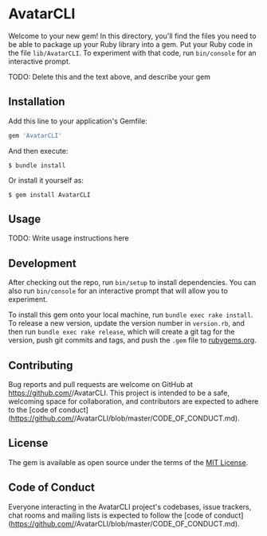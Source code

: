 # AvatarCLI

Welcome to your new gem! In this directory, you'll find the files you need to be able to package up your Ruby library into a gem. Put your Ruby code in the file `lib/AvatarCLI`. To experiment with that code, run `bin/console` for an interactive prompt.

TODO: Delete this and the text above, and describe your gem

## Installation

Add this line to your application's Gemfile:

```ruby
gem 'AvatarCLI'
```

And then execute:

    $ bundle install

Or install it yourself as:

    $ gem install AvatarCLI

## Usage

TODO: Write usage instructions here

## Development

After checking out the repo, run `bin/setup` to install dependencies. You can also run `bin/console` for an interactive prompt that will allow you to experiment.

To install this gem onto your local machine, run `bundle exec rake install`. To release a new version, update the version number in `version.rb`, and then run `bundle exec rake release`, which will create a git tag for the version, push git commits and tags, and push the `.gem` file to [rubygems.org](https://rubygems.org).

## Contributing

Bug reports and pull requests are welcome on GitHub at https://github.com/<github username>/AvatarCLI. This project is intended to be a safe, welcoming space for collaboration, and contributors are expected to adhere to the [code of conduct](https://github.com/<github username>/AvatarCLI/blob/master/CODE_OF_CONDUCT.md).


## License

The gem is available as open source under the terms of the [MIT License](https://opensource.org/licenses/MIT).

## Code of Conduct

Everyone interacting in the AvatarCLI project's codebases, issue trackers, chat rooms and mailing lists is expected to follow the [code of conduct](https://github.com/<github username>/AvatarCLI/blob/master/CODE_OF_CONDUCT.md).
